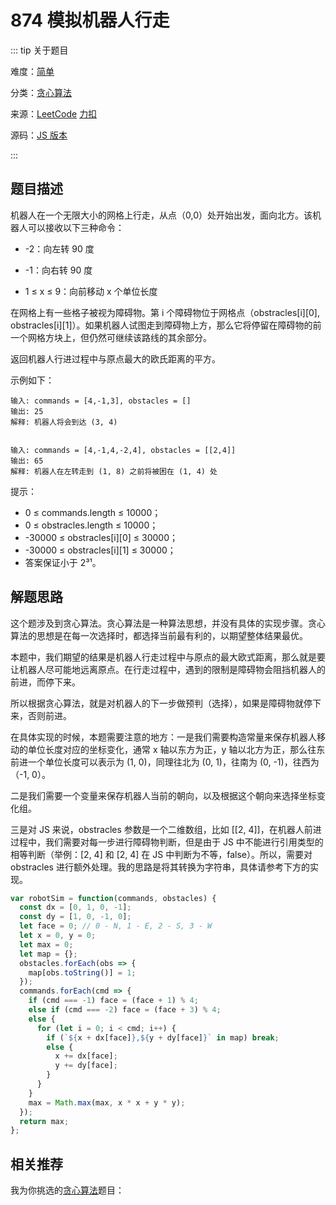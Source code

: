 # 874 模拟机器人行走

::: tip 关于题目

难度：[简单](/solution/easy/)

分类：[贪心算法](/art/greedy.html)

来源：[LeetCode](https://leetcode.com/problems/walking-robot-simulation/)  [力扣](https://leetcode-cn.com/problems/walking-robot-simulation/)

源码：[JS 版本](https://github.com/swpuLeo/cattle/blob/master/src/easy/WalkingRobotSimulation.js)

:::



## 题目描述

机器人在一个无限大小的网格上行走，从点（0,0）处开始出发，面向北方。该机器人可以接收以下三种命令：

- -2：向左转 90 度

- -1：向右转 90 度

- 1 ≤ x ≤ 9：向前移动 x 个单位长度

在网格上有一些格子被视为障碍物。第 i 个障碍物位于网格点（obstracles[i][0], obstracles[i][1]）。如果机器人试图走到障碍物上方，那么它将停留在障碍物的前一个网格方块上，但仍然可继续该路线的其余部分。

返回机器人行进过程中与原点最大的欧氏距离的平方。

示例如下：

```
输入: commands = [4,-1,3], obstacles = []
输出: 25
解释: 机器人将会到达 (3, 4)


输入: commands = [4,-1,4,-2,4], obstacles = [[2,4]]
输出: 65
解释: 机器人在左转走到 (1, 8) 之前将被困在 (1, 4) 处
```

提示：
- 0 ≤ commands.length ≤ 10000；
- 0 ≤ obstracles.length ≤ 10000；
- -30000 ≤ obstracles[i][0] ≤ 30000；
- -30000 ≤ obstracles[i][1] ≤ 30000；
- 答案保证小于 2³¹。


## 解题思路

这个题涉及到贪心算法。贪心算法是一种算法思想，并没有具体的实现步骤。贪心算法的思想是在每一次选择时，都选择当前最有利的，以期望整体结果最优。

本题中，我们期望的结果是机器人行走过程中与原点的最大欧式距离，那么就是要让机器人尽可能地远离原点。在行走过程中，遇到的限制是障碍物会阻挡机器人的前进，而停下来。

所以根据贪心算法，就是对机器人的下一步做预判（选择），如果是障碍物就停下来，否则前进。

在具体实现的时候，本题需要注意的地方：一是我们需要构造常量来保存机器人移动的单位长度对应的坐标变化，通常 x 轴以东方为正，y 轴以北方为正，那么往东前进一个单位长度可以表示为 (1, 0)，同理往北为 (0, 1)，往南为 (0, -1)，往西为（-1, 0）。

二是我们需要一个变量来保存机器人当前的朝向，以及根据这个朝向来选择坐标变化组。

三是对 JS 来说，obstracles 参数是一个二维数组，比如 [[2, 4]]，在机器人前进过程中，我们需要对每一步进行障碍物判断，但是由于 JS 中不能进行引用类型的相等判断（举例：[2, 4] 和 [2, 4] 在 JS 中判断为不等，false）。所以，需要对 obstracles 进行额外处理。我的思路是将其转换为字符串，具体请参考下方的实现。

```js
var robotSim = function(commands, obstacles) {
  const dx = [0, 1, 0, -1];
  const dy = [1, 0, -1, 0];
  let face = 0; // 0 - N, 1 - E, 2 - S, 3 - W
  let x = 0, y = 0;
  let max = 0;
  let map = {};
  obstacles.forEach(obs => {
    map[obs.toString()] = 1;
  });
  commands.forEach(cmd => {
    if (cmd === -1) face = (face + 1) % 4;
    else if (cmd === -2) face = (face + 3) % 4;
    else {
      for (let i = 0; i < cmd; i++) {
        if (`${x + dx[face]},${y + dy[face]}` in map) break;
        else {
          x += dx[face];
          y += dy[face];
        }
      }
    }
    max = Math.max(max, x * x + y * y);
  });
  return max;
};
```



## 相关推荐

我为你挑选的[贪心算法](/art/greedy.html)题目：
